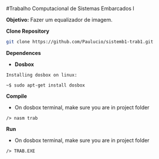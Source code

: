 #Trabalho Computacional de Sistemas Embarcados I

**Objetivo:** Fazer um equalizador de imagem.

**Clone Repository**
```sh
git clone https://github.com/Paulucio/sistemb1-trab1.git
```
**Dependences** 

- **Dosbox**
```Dosbox
Installing dosbox on linux:

~$ sudo apt-get install dosbox
```
**Compile**

- On dosbox terminal, make sure you are in project folder
```
/> nasm trab
```
**Run**

- On dosbox terminal, make sure you are in project folder
```
/> TRAB.EXE
```
